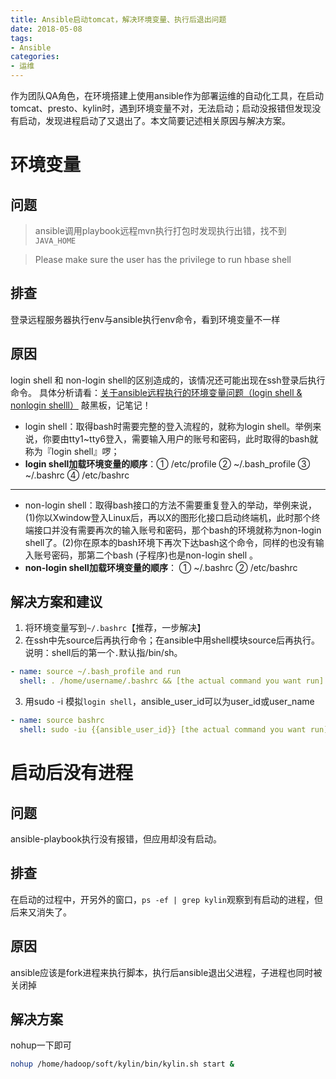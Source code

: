 ```yaml
---
title: Ansible启动tomcat，解决环境变量、执行后退出问题
date: 2018-05-08
tags:
- Ansible
categories:
- 运维
---
```

作为团队QA角色，在环境搭建上使用ansible作为部署运维的自动化工具，在启动tomcat、presto、kylin时，遇到环境变量不对，无法启动；启动没报错但发现没有启动，发现进程启动了又退出了。本文简要记述相关原因与解决方案。
<!--more-->
# 环境变量
## 问题
>ansible调用playbook远程mvn执行打包时发现执行出错，找不到`JAVA_HOME`

>Please make sure the user has the privilege to run hbase shell
## 排查
登录远程服务器执行env与ansible执行env命令，看到环境变量不一样
## 原因
login shell 和 non-login shell的区别造成的，该情况还可能出现在ssh登录后执行命令。
具体分析请看：[关于ansible远程执行的环境变量问题（login shell & nonlogin shelll）](https://blog.csdn.net/u010871982/article/details/78525367)
敲黑板，记笔记！
* login shell：取得bash时需要完整的登入流程的，就称为login shell。举例来说，你要由tty1~tty6登入，需要输入用户的账号和密码，此时取得的bash就称为『login shell』啰；  
* **login shell加载环境变量的顺序**：① /etc/profile ② ~/.bash_profile ③ ~/.bashrc ④ /etc/bashrc  
---
* non-login shell：取得bash接口的方法不需要重复登入的举动，举例来说，(1)你以Xwindow登入Linux后，再以X的图形化接口启动终端机，此时那个终端接口并没有需要再次的输入账号和密码，那个bash的环境就称为non-login shell了。(2)你在原本的bash环境下再次下达bash这个命令，同样的也没有输入账号密码，那第二个bash (子程序)也是non-login shell 。
* **non-login shell加载环境变量的顺序**： ① ~/.bashrc ② /etc/bashrc
## 解决方案和建议
1. 将环境变量写到`~/.bashrc`【推荐，一步解决】
2. 在ssh中先source后再执行命令；在ansible中用shell模块source后再执行。说明：shell后的第一个`.`默认指/bin/sh。
```yaml
- name: source ~/.bash_profile and run
  shell: . /home/username/.bashrc && [the actual command you want run]
```
3. 用sudo -i 模拟`login shell`，ansible_user_id可以为user_id或user_name
```yaml
- name: source bashrc
  shell: sudo -iu {{ansible_user_id}} [the actual command you want run]
```

# 启动后没有进程
## 问题
ansible-playbook执行没有报错，但应用却没有启动。
## 排查
在启动的过程中，开另外的窗口，`ps -ef | grep kylin`观察到有启动的进程，但后来又消失了。
## 原因
ansible应该是fork进程来执行脚本，执行后ansible退出父进程，子进程也同时被关闭掉
## 解决方案
nohup一下即可
```bash
nohup /home/hadoop/soft/kylin/bin/kylin.sh start &
```
